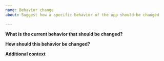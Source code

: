 ```yaml
---
name: Behavior change
about: Suggest how a specific behavior of the app should be changed

---
```


**What is the current behavior that should be changed?**

**How should this behavior be changed?**

**Additional context**

